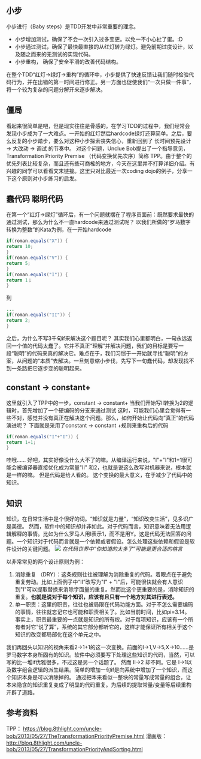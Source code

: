 ## 小步
小步进行（Baby steps）是TDD开发中非常重要的理念。
* 小步增加测试，确保了不会一次引入过多变更。以免一不小心扯了蛋。:D
* 小步通过测试，确保了最快最直接的从红灯转为绿灯。避免前期过度设计，以及随之而来的无测试的实现代码。
* 小步重构， 确保了安全平滑的改善代码结构。

在整个TDD“红灯->绿灯->重构”的循环中，小步提供了快速反馈让我们随时检验代码行为，并在出错的第一时间进行修正。另一方面也促使我们“一次只做一件事”，将一个较为复杂的问题分解开来逐步解决。

## 僵局
看起来很简单是吧，但是现实往往是骨感的。在学习TDD的过程中，我们经常会发现小步成为了一大难点。一开始的红灯然后hardcode绿灯还算简单。之后，要么反复的小步踏步，要么对这种小步探索丧失信心，重新回到了 长时间预先设计 -> 大改动 -> 调试 的节奏中。
对这个问题，Unclue Bob提出了一个指导意见， Transformation Priority Premise （代码变换优先次序）简称 TPP。由于整个的优先列表比较复杂，而且还有些可商榷的地方，今天在这里并不打算详细介绍。有兴趣的同学可以看看文末链接。这里只对比最近一次coding dojo的例子，分享一下这个原则对小步练习的启发。

## 蠢代码 聪明代码
在第一个“红灯->绿灯”循环后，有一个问题就摆在了程序员面前：既然要求最快的通过测试，那么为什么不一直hardcode来通过测试呢？
以我们所做的“罗马数字转换为整数”的Kata为例，在一开始hardcode 
```java
if(roman.equals("X")) {
return 10;
}
if(roman.equals("V")) {
return 5;
}
if(roman.equals("I")) {
return 1；
}
```
到
```java
...
if(roman.equals("II")) {
return 2;
}
```
之后，为什么不写3千句if来解决这个题目呢？
其实我们心里都明白，一句永远返回一个值的代码太蠢了。它并不真正“理解”并解决问题，我们的目标是要写一段“聪明”的代码来真的解决它。难点在于，我们习惯于一开始就寻找“聪明”的方案，从问题的“本质”去解决。一旦刻意缩小步伐，先写下一句蠢代码，却发现找不到一条路把它逐步变的聪明起来。

## constant -> constant+
这里就引入了TPP中的一步，constant -> constant+
当我们开始写II转换为2的逻辑时，首先增加了一个硬编码的分支来通过测试
这时，可能我们心里会觉得有一些不对，感觉并没有真正在解决这个问题。那么，如何开始让代码向”真正“的代码演进呢？
下面就是采用了constant -> constant +规则来重构后的代码
```java
if(roman.equals("I"+"I")) {
return 1+1;
}
```

哇哦……
好吧，其实好像没什么大不了的嘛。从编译运行来说，"I"+"I"和1+1很可能会被编译器直接优化成为常量"II" 和2，也就是说这么改写对机器来说，根本就是一样的嘛。
但是代码是给人看的。
这个变换的最大意义，在于减少了代码中的知识。

## 知识
知识，在日常生活中是个很好的词。“知识就是力量”，“知识改变生活”，见多识广是美德。
然而，软件中的知识却并非如此。对于代码而言，知识意味着无法用逻辑解释的事情。比如为什么罗马人用I表示1，而不是用Y。这是代码无法回答的问题。一个知识对于代码而言就是一个依赖或者假设。怎么处理这些依赖和假设是软件设计的关键问题。
![](http://upload-images.jianshu.io/upload_images/2453618-509e47b714523a0d.jpg?imageMogr2/auto-orient/strip%7CimageView2/2/w/1240)
*在代码世界中“你知道的太多了”可能是更合适的格言*

以非常常见的两个设计原则为例：
1. 消除重复 （DRY）：这条规则往往被理解为消除重复的代码。着眼点在于避免重复劳动。比如上面例子中“II”改写为"I" + "I"后，可能很快就会有人意识到"I"可以提取替换来消除字面量的重复。然而比这个更重要的是，消除知识的重复。**也就是说对于每个知识，应该有且只有一个地方对其进行表述。**
1. 单一职责：这里的职责，往往也被局限在代码功能方面。对于不怎么需要编码的事情，往往就忘记它也可能和职责相关了。比如当前时间，比如pi=3.14。事实上，职责最重要的一点就是知识的所有权。对于每项知识，应该有一个所有者对它“说了算”，系统的其它部分都听它的，这样才能保证所有相关于这个知识的改变都局部化在这个单元之中。

我们再回头以知识的视角来看2->1+1的这一次变换。前面的I->1,V->5,X->10……是罗马数字本身所固有的知识。软件中必须要写下处理这些知识的代码，当然，可以写的比一堆if优雅很多，不过这是另一个话题了。
然而 II->2 却不同。它是 I->1以及数字组合逻辑的派生结果。简单的增加一句if是向系统中增加了一个知识，而这个知识本身是可以消除掉的。
通过把本来看似一整块的常量写成常量的组合，让本来隐含的知识重复变成了明显的代码重复。为后续的提取常量/变量等后续重构开辟了道路。


## 参考资料
TPP： https://blog.8thlight.com/uncle-bob/2013/05/27/TheTransformationPriorityPremise.html
漫画版： http://blog.8thlight.com/uncle-bob/2013/05/27/TransformationPriorityAndSorting.html
